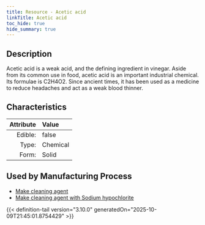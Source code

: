 ```yaml
---
title: Resource - Acetic acid
linkTitle: Acetic acid
toc_hide: true
hide_summary: true
---
```

<!-- This is generated by the MarsSim HelpGenertor, do not edit. -->

## Description
&#10;&#9;&#9;Acetic acid is a weak acid, and the defining ingredient in vinegar. &#10;&#9;&#9;Aside from its common use in food, acetic acid is an important &#10;&#9;&#9;industrial chemical. Its formulae is C2H4O2. Since ancient times, &#10;&#9;&#9;it has been used as a medicine to reduce headaches and act &#10;&#9;&#9;as a weak blood thinner.

## Characteristics

| Attribute      | Value |
|--------:|:------|
|Edible:|false|
|Type:|Chemical|
|Form:|Solid|
 

## Used by Manufacturing Process

- [Make cleaning agent](/docs/definitions/process/make-cleaning-agent)
- [Make cleaning agent with Sodium hypochlorite](/docs/definitions/process/make-cleaning-agent-with-sodium-hypochlorite)


    


{{< definition-tail version="3.10.0" generatedOn="2025-10-09T21:45:01.8754429" >}}


